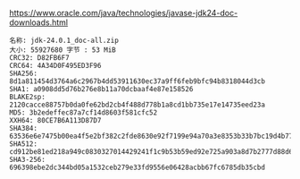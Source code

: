 https://www.oracle.com/java/technologies/javase-jdk24-doc-downloads.html

    名称: jdk-24.0.1_doc-all.zip
    大小: 55927680 字节 : 53 MiB
    CRC32: D82FB6F7
    CRC64: 4A34D0F495ED3F96
    SHA256: 8d1a811454d3764a6c2967b4dd53911630ec37a9ff6feb9bfc94b8318044d3cb
    SHA1: a0908dd5d76b276e8b11a70dcbaaf4e87e158526
    BLAKE2sp: 2120cacce88757b0da0fe62bd2cb4f488d778b1a8cd1bb735e17e14735eed23a
    MD5: 3b2edeffec87a7cf14d8603f581cfc52
    XXH64: 80CE7B6A113D87D7
    SHA384: 63536e6e7475b00ea4f5e2bf382c2fde8630e92f7199e94a70a3e8353b33b7bc19d4b7776107043aba46d02320b17275
    SHA512: cd912be81ed218a949c0830327014429241f1c9b53b59ed92e725a903a8d7b2777d88d6be386f766321a7d2dad3c9a34d48da0202268fa1bdeb2300e7edf6d54
    SHA3-256: 696398ebe2dc344bd05a1532ceb279e33fd9556e06428acbb67fc6785db35cbd


